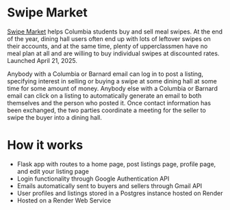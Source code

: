 # Swipe Market

<a href="https://swipemarketcu.com/">Swipe Market</a> helps Columbia students buy and sell meal swipes. At the end of the year, dining hall users often end up with lots of leftover swipes on their accounts, and at the same time, plenty of upperclassmen have no meal plan at all and are willing to buy individual swipes at discounted rates. Launched April 21, 2025.

Anybody with a Columbia or Barnard email can log in to post a listing, specifying interest in selling or buying a swipe at some dining hall at some time for some amount of money. Anybody else with a Columbia or Barnard email can click on a listing to automatically generate an email to both themselves and the person who posted it. Once contact information has been exchanged, the two parties coordinate a meeting for the seller to swipe the buyer into a dining hall. 

# How it works

- Flask app with routes to a home page, post listings page, profile page, and edit your listing page
- Login functionality through Google Authentication API
- Emails automatically sent to buyers and sellers through Gmail API
- User profiles and listings stored in a Postgres instance hosted on Render
- Hosted on a Render Web Service
